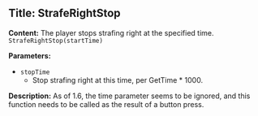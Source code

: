 ## Title: StrafeRightStop

**Content:**
The player stops strafing right at the specified time.
`StrafeRightStop(startTime)`

**Parameters:**
- `stopTime`
  - Stop strafing right at this time, per GetTime * 1000.

**Description:**
As of 1.6, the time parameter seems to be ignored, and this function needs to be called as the result of a button press.